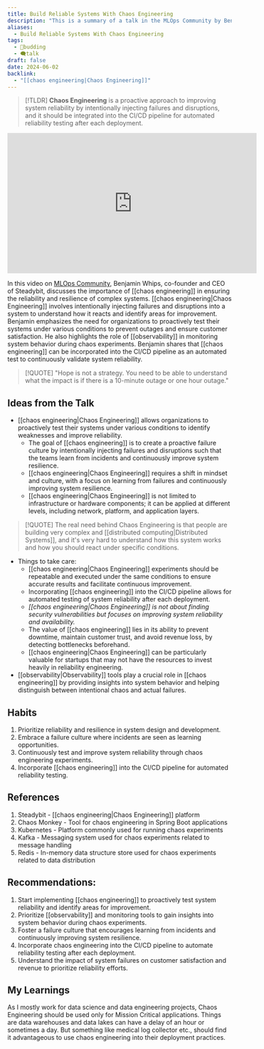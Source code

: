 ```yaml
---
title: Build Reliable Systems With Chaos Engineering
description: "This is a summary of a talk in the MLOps Community by Benjamin Whips, CEO of Steadybit, where he discusses the importance of chaos engineering in ensuring the reliability and resilience of complex systems."
aliases:
  - Build Reliable Systems With Chaos Engineering
tags:
  - 🌿budding
  - 🗨️talk
draft: false
date: 2024-06-02
backlink:
  - "[[chaos engineering|Chaos Engineering]]"
---
```


> [!TLDR] **Chaos Engineering** is a proactive approach to improving system reliability by intentionally injecting failures and disruptions, and it should be integrated into the CI/CD pipeline for automated reliability testing after each deployment.

<div style="text-align:center;">
	<iframe width="560" height="315" src="https://www.youtube.com/embed/hUXVTLfkSUU?si=V7we5Y6kVcnXDSmV" title="YouTube video player" frameborder="0" allow="accelerometer; autoplay; clipboard-write; encrypted-media; gyroscope; picture-in-picture; web-share" referrerpolicy="strict-origin-when-cross-origin" allowfullscreen></iframe>
</div>

In this video on [MLOps Community](https://mlops.community/), Benjamin Whips, co-founder and CEO of Steadybit, discusses the importance of [[chaos engineering]] in ensuring the reliability and resilience of complex systems. [[chaos engineering|Chaos Engineering]] involves intentionally injecting failures and disruptions into a system to understand how it reacts and identify areas for improvement. Benjamin emphasizes the need for organizations to proactively test their systems under various conditions to prevent outages and ensure customer satisfaction. He also highlights the role of [[observability]] in monitoring system behavior during chaos experiments. Benjamin shares that [[chaos engineering]] can be incorporated into the CI/CD pipeline as an automated test to continuously validate system reliability.

> [!QUOTE] "Hope is not a strategy. You need to be able to understand what the impact is if there is a 10-minute outage or one hour outage."

## Ideas from the Talk

- [[chaos engineering|Chaos Engineering]] allows organizations to proactively test their systems under various conditions to identify weaknesses and improve reliability.
  - The goal of [[chaos engineering]] is to create a proactive failure culture by intentionally injecting failures and disruptions such that the teams learn from incidents and continuously improve system resilience.
  - [[chaos engineering|Chaos Engineering]] requires a shift in mindset and culture, with a focus on learning from failures and continuously improving system resilience.
  - [[chaos engineering|Chaos Engineering]] is not limited to infrastructure or hardware components; it can be applied at different levels, including network, platform, and application layers.

> [!QUOTE] The real need behind Chaos Engineering is that people are building very complex and [[distributed computing|Distributed Systems]], and it's very hard to understand how this system works and how you should react under specific conditions.

- Things to take care:
  - [[chaos engineering|Chaos Engineering]] experiments should be repeatable and executed under the same conditions to ensure accurate results and facilitate continuous improvement.
  - Incorporating [[chaos engineering]] into the CI/CD pipeline allows for automated testing of system reliability after each deployment.
  - _[[chaos engineering|Chaos Engineering]] is not about finding security vulnerabilities but focuses on improving system reliability and availability._
  - The value of [[chaos engineering]] lies in its ability to prevent downtime, maintain customer trust, and avoid revenue loss, by detecting bottlenecks beforehand.
  - [[chaos engineering|Chaos Engineering]] can be particularly valuable for startups that may not have the resources to invest heavily in reliability engineering.
- [[observability|Observability]] tools play a crucial role in [[chaos engineering]] by providing insights into system behavior and helping distinguish between intentional chaos and actual failures.

## Habits

1. Prioritize reliability and resilience in system design and development.
2. Embrace a failure culture where incidents are seen as learning opportunities.
3. Continuously test and improve system reliability through chaos engineering experiments.
4. Incorporate [[chaos engineering]] into the CI/CD pipeline for automated reliability testing.

## References

1. Steadybit - [[chaos engineering|Chaos Engineering]] platform
2. Chaos Monkey - Tool for chaos engineering in Spring Boot applications
3. Kubernetes - Platform commonly used for running chaos experiments
4. Kafka - Messaging system used for chaos experiments related to message handling
5. Redis - In-memory data structure store used for chaos experiments related to data distribution

## Recommendations:

1. Start implementing [[chaos engineering]] to proactively test system reliability and identify areas for improvement.
2. Prioritize [[observability]] and monitoring tools to gain insights into system behavior during chaos experiments.
3. Foster a failure culture that encourages learning from incidents and continuously improving system resilience.
4. Incorporate chaos engineering into the CI/CD pipeline to automate reliability testing after each deployment.
5. Understand the impact of system failures on customer satisfaction and revenue to prioritize reliability efforts.

## My Learnings

As I mostly work for data science and data engineering projects, Chaos Engineering should be used only for Mission Critical applications. Things are data warehouses and data lakes can have a delay of an hour or sometimes a day. But something like medical log collector etc., should find it advantageous to use chaos engineering into their deployment practices.

